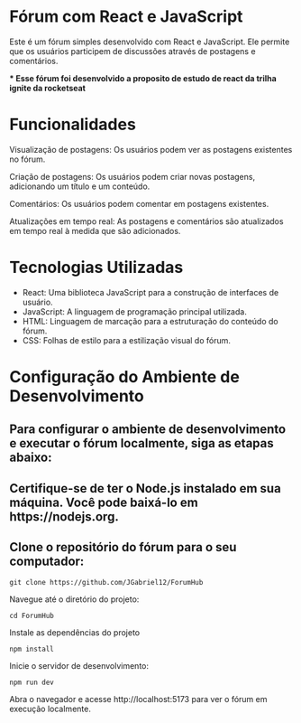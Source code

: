 <h1>Fórum com React e JavaScript</h1>
<o>Este é um fórum simples desenvolvido com React e JavaScript. Ele permite que os usuários participem de discussões através de postagens e comentários.</p>

<strong>\* Esse fórum foi desenvolvido a proposito de estudo de react da trilha ignite da rocketseat</strong>

<h1>Funcionalidades</h1>

<p>Visualização de postagens: Os usuários podem ver as postagens existentes no fórum.

Criação de postagens: Os usuários podem criar novas postagens, adicionando um título e um conteúdo.

Comentários: Os usuários podem comentar em postagens existentes.

Atualizações em tempo real: As postagens e comentários são atualizados em tempo real à medida que são adicionados.

</p>

<h1>Tecnologias Utilizadas</h1>

<ul>
  <li>React: Uma biblioteca JavaScript para a construção de interfaces de usuário.</li>
  <li>JavaScript: A linguagem de programação principal utilizada.</li>
  <li>HTML: Linguagem de marcação para a estruturação do conteúdo do fórum.</li>
  <li>CSS: Folhas de estilo para a estilização visual do fórum.</li>
</ul>

<h1>Configuração do Ambiente de Desenvolvimento</h1>

<h2>Para configurar o ambiente de desenvolvimento e executar o fórum localmente, siga as etapas abaixo:</h2>

<h2>Certifique-se de ter o Node.js instalado em sua máquina. Você pode baixá-lo em https://nodejs.org.</h2>

<h2>Clone o repositório do fórum para o seu computador:</h2>

```
git clone https://github.com/JGabriel12/ForumHub
```

Navegue até o diretório do projeto:

```
cd ForumHub
```

Instale as dependências do projeto

```
npm install
```

Inicie o servidor de desenvolvimento:

```
npm run dev
```

Abra o navegador e acesse http://localhost:5173 para ver o fórum em execução localmente.
